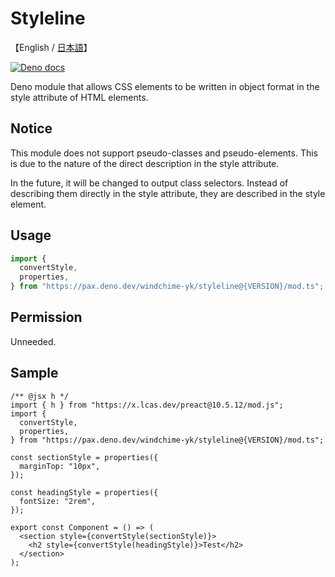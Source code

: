 # Styleline

【English / [日本語](./README_JP.md)】

[![Deno docs](https://img.shields.io/badge/deno-docs-green?logo=deno)](https://doc.deno.land/https://raw.githubusercontent.com/windchime-yk/styleline/main/mod.ts)

Deno module that allows CSS elements to be written in object format in the style
attribute of HTML elements.

## Notice

This module does not support pseudo-classes and pseudo-elements. This is due to
the nature of the direct description in the style attribute.

In the future, it will be changed to output class selectors. Instead of
describing them directly in the style attribute, they are described in the style
element.

## Usage

```typescript
import {
  convertStyle,
  properties,
} from "https://pax.deno.dev/windchime-yk/styleline@{VERSION}/mod.ts";
```

## Permission

Unneeded.

## Sample

```tsx
/** @jsx h */
import { h } from "https://x.lcas.dev/preact@10.5.12/mod.js";
import {
  convertStyle,
  properties,
} from "https://pax.deno.dev/windchime-yk/styleline@{VERSION}/mod.ts";

const sectionStyle = properties({
  marginTop: "10px",
});

const headingStyle = properties({
  fontSize: "2rem",
});

export const Component = () => (
  <section style={convertStyle(sectionStyle)}>
    <h2 style={convertStyle(headingStyle)}>Test</h2>
  </section>
);
```
